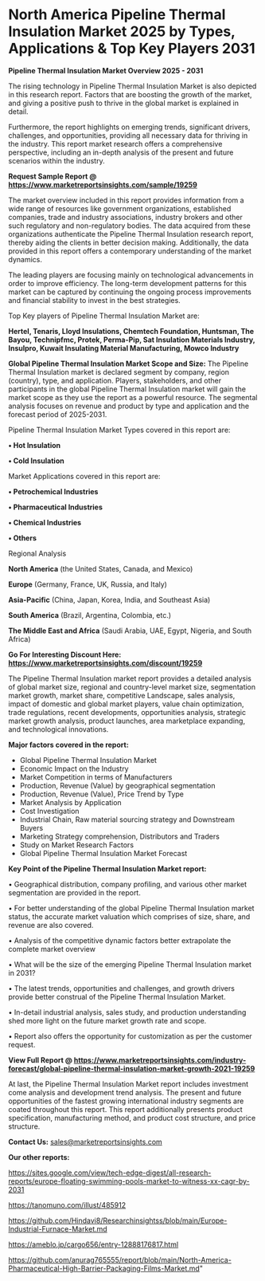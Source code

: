 # North America Pipeline Thermal Insulation Market 2025 by Types, Applications & Top Key Players 2031

<Strong> Pipeline Thermal Insulation Market Overview 2025 - 2031</strong>

The rising technology in Pipeline Thermal Insulation Market is also depicted in this research report. Factors that are boosting the growth of the market, and giving a positive push to thrive in the global market is explained in detail.

Furthermore, the report highlights on emerging trends, significant drivers, challenges, and opportunities, providing all necessary data for thriving in the industry. This report market research offers a comprehensive perspective, including an in-depth analysis of the present and future scenarios within the industry.

<strong>Request Sample Report @ <a href=https://www.marketreportsinsights.com/sample/19259>https://www.marketreportsinsights.com/sample/19259</a></strong>

The market overview included in this report provides information from a wide range of resources like government organizations, established companies, trade and industry associations, industry brokers and other such regulatory and non-regulatory bodies. The data acquired from these organizations authenticate the Pipeline Thermal Insulation research report, thereby aiding the clients in better decision making. Additionally, the data provided in this report offers a contemporary understanding of the market dynamics.

The leading players are focusing mainly on technological advancements in order to improve efficiency. The long-term development patterns for this market can be captured by continuing the ongoing process improvements and financial stability to invest in the best strategies.

Top Key players of Pipeline Thermal Insulation Market are:

<strong>Hertel, Tenaris, Lloyd Insulations, Chemtech Foundation, Huntsman, The Bayou, Technipfmc, Protek, Perma-Pip, Sat Insulation Materials Industry, Insulpro, Kuwait Insulating Material Manufacturing, Mowco Industry</strong>

<strong><b>Global Pipeline Thermal Insulation Market Scope and Size:</b></strong>
The Pipeline Thermal Insulation market is declared segment by company, region (country), type, and application. Players, stakeholders, and other participants in the global Pipeline Thermal Insulation market will gain the market scope as they use the report as a powerful resource. The segmental analysis focuses on revenue and product by type and application and the forecast period of 2025-2031.

Pipeline Thermal Insulation Market Types covered in this report are:

<strong>• Hot Insulation

• Cold Insulation</strong>

Market Applications covered in this report are:

<strong>• Petrochemical Industries

• Pharmaceutical Industries

• Chemical Industries

• Others</strong> 

Regional Analysis

<strong>North America</strong> (the United States, Canada, and Mexico)

<strong>Europe</strong> (Germany, France, UK, Russia, and Italy)

<strong>Asia-Pacific</strong> (China, Japan, Korea, India, and Southeast Asia)

<strong>South America</strong> (Brazil, Argentina, Colombia, etc.)

<strong>The Middle East and Africa</strong> (Saudi Arabia, UAE, Egypt, Nigeria, and South Africa)

<strong>Go For Interesting Discount Here: <a href=https://www.marketreportsinsights.com/discount/19259>https://www.marketreportsinsights.com/discount/19259</a></strong>

The Pipeline Thermal Insulation market report provides a detailed analysis of global market size, regional and country-level market size, segmentation market growth, market share, competitive Landscape, sales analysis, impact of domestic and global market players, value chain optimization, trade regulations, recent developments, opportunities analysis, strategic market growth analysis, product launches, area marketplace expanding, and technological innovations.

<strong><b>Major factors covered in the report:</b></strong>
<ul>
  <li>Global Pipeline Thermal Insulation Market </li>
  <li>Economic Impact on the Industry</li>
  <li>Market Competition in terms of Manufacturers</li>
  <li>Production, Revenue (Value) by geographical segmentation</li>
  <li>Production, Revenue (Value), Price Trend by Type</li>
  <li>Market Analysis by Application</li>
  <li>Cost Investigation</li>
  <li>Industrial Chain, Raw material sourcing strategy and Downstream Buyers</li>
  <li>Marketing Strategy comprehension, Distributors and Traders</li>
  <li>Study on Market Research Factors</li>
  <li>Global Pipeline Thermal Insulation Market Forecast</li>
</ul>

<strong><b>Key Point of the Pipeline Thermal Insulation Market report:</b></strong>

• Geographical distribution, company profiling, and various other market segmentation are provided in the report.

• For better understanding of the global Pipeline Thermal Insulation market status, the accurate market valuation which comprises of size, share, and revenue are also covered.

• Analysis of the competitive dynamic factors better extrapolate the complete market overview

• What will be the size of the emerging Pipeline Thermal Insulation market in 2031?

• The latest trends, opportunities and challenges, and growth drivers provide better construal of the Pipeline Thermal Insulation Market.

• In-detail industrial analysis, sales study, and production understanding shed more light on the future market growth rate and scope.

• Report also offers the opportunity for customization as per the customer request.

<strong><b>View Full Report @ <a href=https://www.marketreportsinsights.com/industry-forecast/global-pipeline-thermal-insulation-market-growth-2021-19259>https://www.marketreportsinsights.com/industry-forecast/global-pipeline-thermal-insulation-market-growth-2021-19259</a></b></strong>


At last, the Pipeline Thermal Insulation Market report includes investment come analysis and development trend analysis. The present and future opportunities of the fastest growing international industry segments are coated throughout this report. This report additionally presents product specification, manufacturing method, and product cost structure, and price structure.

<strong>Contact Us:</strong>
sales@marketreportsinsights.com

<strong>Our other reports:</strong>

<a href=https://sites.google.com/view/tech-edge-digest/all-research-reports/europe-floating-swimming-pools-market-to-witness-xx-cagr-by-2031>https://sites.google.com/view/tech-edge-digest/all-research-reports/europe-floating-swimming-pools-market-to-witness-xx-cagr-by-2031</a>

<a href=https://tanomuno.com/illust/485912>https://tanomuno.com/illust/485912</a>

<a href=https://github.com/Hindavi8/Researchinsightss/blob/main/Europe-Industrial-Furnace-Market.md>https://github.com/Hindavi8/Researchinsightss/blob/main/Europe-Industrial-Furnace-Market.md</a>

<a href=https://ameblo.jp/cargo656/entry-12888176817.html>https://ameblo.jp/cargo656/entry-12888176817.html</a>

<a href=https://github.com/anurag765555/report/blob/main/North-America-Pharmaceutical-High-Barrier-Packaging-Films-Market.md>https://github.com/anurag765555/report/blob/main/North-America-Pharmaceutical-High-Barrier-Packaging-Films-Market.md</a>"
